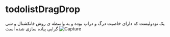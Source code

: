 # todolistDragDrop
یک تودولیست که دارای خاصیت درگ و دراپ بوده و به واسطه ی روش فانکشنال و شی گرایی پیاده سازی شده است
![Capture](https://github.com/alirezatalebizadeh/todolistDragDrop/assets/104105725/9e16732b-2a20-4a39-8101-19c3d8fe334f)
